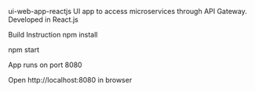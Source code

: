 ui-web-app-reactjs
UI app to access microservices through API Gateway. Developed in React.js

Build Instruction
npm install

npm start

App runs on port 8080

Open http://localhost:8080 in browser